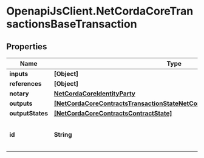 # OpenapiJsClient.NetCordaCoreTransactionsBaseTransaction

## Properties

Name | Type | Description | Notes
------------ | ------------- | ------------- | -------------
**inputs** | **[Object]** |  | 
**references** | **[Object]** |  | 
**notary** | [**NetCordaCoreIdentityParty**](NetCordaCoreIdentityParty.md) |  | [optional] 
**outputs** | [**[NetCordaCoreContractsTransactionStateNetCordaCoreContractsContractState]**](NetCordaCoreContractsTransactionStateNetCordaCoreContractsContractState.md) |  | 
**outputStates** | [**[NetCordaCoreContractsContractState]**](NetCordaCoreContractsContractState.md) |  | 
**id** | **String** | Base 58 Encoded Secure Hash | 


